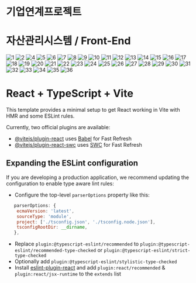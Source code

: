 # 기업연계프로젝트
# 자산관리시스템 / Front-End
![1](https://github.com/user-attachments/assets/53763a86-3e89-4867-a9a1-5e9cc894c226)
![2](https://github.com/user-attachments/assets/7dd3bc73-0e28-4b91-b6d7-9dcf7e5d54d3)
![4](https://github.com/user-attachments/assets/ae5df6cf-e90b-4d38-92a3-bc08c49ae0f3)
![5](https://github.com/user-attachments/assets/47b00696-4a5b-411e-b83a-d910e14986b7)
![6](https://github.com/user-attachments/assets/a097eb75-ec29-4e14-873a-eb4e89e6fa57)
![7](https://github.com/user-attachments/assets/14216d45-38ae-43fa-9625-bfef92d762c3)
![8](https://github.com/user-attachments/assets/129fcae3-4c2b-47cb-8f47-e338431c4fe7)
![9](https://github.com/user-attachments/assets/3061b60b-64b1-45ed-8142-d2c04f5a82ad)
![10](https://github.com/user-attachments/assets/ec7765fb-3c86-45ad-a422-808a7251a896)
![11](https://github.com/user-attachments/assets/0e66b7a6-2166-4ecf-8cfe-bba169f460c3)
![12](https://github.com/user-attachments/assets/680ad1af-48b6-4b2b-867f-3fc5d27a0fad)
![13](https://github.com/user-attachments/assets/7e711d79-fa8e-45af-9f76-a892f76a13de)
![14](https://github.com/user-attachments/assets/563f64e3-e95f-45e6-92ac-f47ecbb8fe44)
![15](https://github.com/user-attachments/assets/85185b10-e6ab-46e8-8aef-506558e7c11f)
![16](https://github.com/user-attachments/assets/10e44ab2-84a2-4275-ace6-c8eb8b243657)
![17](https://github.com/user-attachments/assets/d939fff0-0591-4d19-a3e5-9ac00d40253d)
![18](https://github.com/user-attachments/assets/8dcd3975-3a18-4698-8cfe-591d9c9dc681)
![19](https://github.com/user-attachments/assets/4fa90908-0d4e-407e-bf47-339a0671907c)
![20](https://github.com/user-attachments/assets/b2d929cc-ef3b-4e89-9e99-d17b58557be7)
![21](https://github.com/user-attachments/assets/43445ece-05e8-496f-afed-8bfa2df7adad)
![22](https://github.com/user-attachments/assets/a6bfea5a-09c0-41be-b1c8-fbdbf8e78f45)
![23](https://github.com/user-attachments/assets/b23fa164-8ec5-4a8c-837b-1d6a6d91c8a5)
![24](https://github.com/user-attachments/assets/64f3047c-b399-4976-b2c8-5cbadfebd410)
![25](https://github.com/user-attachments/assets/bbad919e-4341-4e5e-bdae-d457f21fa2ba)
![26](https://github.com/user-attachments/assets/0e5cdb85-cb33-4a69-ad07-ca2a8c5945f2)
![27](https://github.com/user-attachments/assets/c65c2acf-560a-4366-808b-348d943d42a4)
![28](https://github.com/user-attachments/assets/a49a8a06-8bd4-4b8b-9e06-562550da2387)
![29](https://github.com/user-attachments/assets/87b13225-2c1d-45ca-9b31-7ffaf3beffad)
![30](https://github.com/user-attachments/assets/a4de9713-6624-4e2e-9bad-d7a03e47d630)
![31](https://github.com/user-attachments/assets/6b07cafa-cd34-4d25-84aa-45d167d061c4)
![32](https://github.com/user-attachments/assets/f6daad87-8299-4283-acc0-5791855c1c0c)
![33](https://github.com/user-attachments/assets/db952cf1-161b-4456-9a43-6d76e6dea492)
![34](https://github.com/user-attachments/assets/75b15cd0-7180-4dee-b055-7197514cae09)
![35](https://github.com/user-attachments/assets/8bbf69b9-7bc5-41df-9f26-563650b53e81)
![36](https://github.com/user-attachments/assets/00a87877-5a9f-4da8-b045-a984f337a7f5)

# React + TypeScript + Vite

This template provides a minimal setup to get React working in Vite with HMR and some ESLint rules.

Currently, two official plugins are available:

- [@vitejs/plugin-react](https://github.com/vitejs/vite-plugin-react/blob/main/packages/plugin-react/README.md) uses [Babel](https://babeljs.io/) for Fast Refresh
- [@vitejs/plugin-react-swc](https://github.com/vitejs/vite-plugin-react-swc) uses [SWC](https://swc.rs/) for Fast Refresh

## Expanding the ESLint configuration

If you are developing a production application, we recommend updating the configuration to enable type aware lint rules:

- Configure the top-level `parserOptions` property like this:

```js
   parserOptions: {
    ecmaVersion: 'latest',
    sourceType: 'module',
    project: ['./tsconfig.json', './tsconfig.node.json'],
    tsconfigRootDir: __dirname,
   },
```

- Replace `plugin:@typescript-eslint/recommended` to `plugin:@typescript-eslint/recommended-type-checked` or `plugin:@typescript-eslint/strict-type-checked`
- Optionally add `plugin:@typescript-eslint/stylistic-type-checked`
- Install [eslint-plugin-react](https://github.com/jsx-eslint/eslint-plugin-react) and add `plugin:react/recommended` & `plugin:react/jsx-runtime` to the `extends` list
